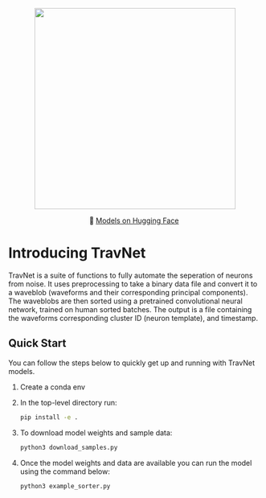 <p align="center">
  <img src="https://github.com/neurodynamics-ai/travnet/blob/main/TravNet.repo.jpg" width="400"/>
</p>

<p align="center">
        🤗 <a href="https://huggingface.co/neurodynamics-ai"> Models on Hugging Face</a>&nbsp 
<br>

# Introducing TravNet
 
TravNet is a suite of functions to fully automate the seperation of neurons from noise. It uses preprocessing to take a binary data file and convert it to a waveblob (waveforms and their corresponding principal components). The waveblobs are then sorted using a pretrained convolutional neural network, trained on human sorted batches. The output is a file containing the waveforms corresponding cluster ID (neuron template), and timestamp.

## Quick Start

You can follow the steps below to quickly get up and running with TravNet models. 

1. Create a conda env

2. In the top-level directory run:
    ```bash
    pip install -e .
    ```
3. To download model weights and sample data:
    ```bash
    python3 download_samples.py
    ```
4. Once the model weights and data are available you can run the model using the command below:
    ```bash
    python3 example_sorter.py
    ```